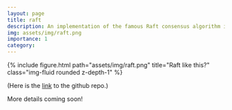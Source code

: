 ```yaml
---
layout: page
title: raft
description: An implementation of the famous Raft consensus algorithm in Golang.
img: assets/img/raft.png
importance: 1
category: 
---
```



<div class="row">
    <div class="col-sm mt-3 mt-md-0">
        {% include figure.html path="assets/img/raft.png" title="Raft like this?" class="img-fluid rounded z-depth-1" %}
    </div>
</div>

(Here is the [link](https://github.com/danielkmc/MIT-6.5840/tree/main/src/raft) to the github repo.)

More details coming soon!


